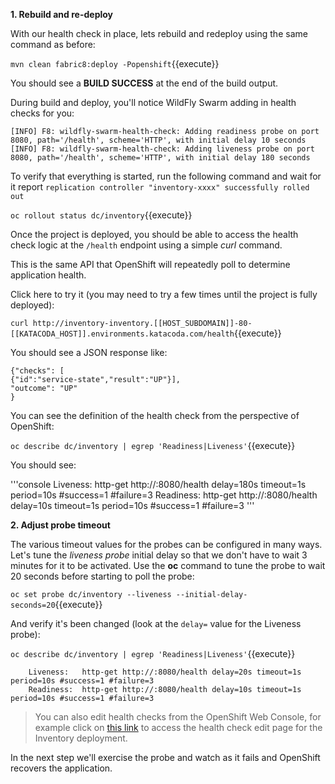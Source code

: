 **1. Rebuild and re-deploy**

With our health check in place, lets rebuild and redeploy using the same command as before:

```mvn clean fabric8:deploy -Popenshift```{{execute}}

You should see a **BUILD SUCCESS** at the end of the build output.

During build and deploy, you'll notice WildFly Swarm adding in health checks for you:

```console
[INFO] F8: wildfly-swarm-health-check: Adding readiness probe on port 8080, path='/health', scheme='HTTP', with initial delay 10 seconds
[INFO] F8: wildfly-swarm-health-check: Adding liveness probe on port 8080, path='/health', scheme='HTTP', with initial delay 180 seconds
```

To verify that everything is started, run the following command and wait for it report
`replication controller "inventory-xxxx" successfully rolled out`

``oc rollout status dc/inventory``{{execute}}

Once the project is deployed, you should be able to access the health check logic
 at the `/health` endpoint using a simple _curl_ command.
 
This is the same API that OpenShift will repeatedly poll to determine application health.

Click here to try it (you may need to try a few times until the project is fully deployed):

``curl http://inventory-inventory.[[HOST_SUBDOMAIN]]-80-[[KATACODA_HOST]].environments.katacoda.com/health``{{execute}}

You should see a JSON response like:

```
{"checks": [
{"id":"service-state","result":"UP"}],
"outcome": "UP"
}
```

You can see the definition of the health check from the perspective of OpenShift:

`oc describe dc/inventory | egrep 'Readiness|Liveness'`{{execute}}

You should see:

'''console
    Liveness:	http-get http://:8080/health delay=180s timeout=1s period=10s #success=1 #failure=3
    Readiness:	http-get http://:8080/health delay=10s timeout=1s period=10s #success=1 #failure=3
'''

**2. Adjust probe timeout**

The various timeout values for the probes can be configured in many ways. Let's tune the _liveness probe_ initial delay so that
we don't have to wait 3 minutes for it to be activated. Use the **oc** command to tune the
probe to wait 20 seconds before starting to poll the probe:

```oc set probe dc/inventory --liveness --initial-delay-seconds=20```{{execute}}

And verify it's been changed (look at the `delay=` value for the Liveness probe):

`oc describe dc/inventory | egrep 'Readiness|Liveness'`{{execute}}

```console
    Liveness:	http-get http://:8080/health delay=20s timeout=1s period=10s #success=1 #failure=3
    Readiness:	http-get http://:8080/health delay=10s timeout=1s period=10s #success=1 #failure=3
```

> You can also edit health checks from the OpenShift Web Console, for example click on [this link](https://[[HOST_SUBDOMAIN]]-8443-[[KATACODA_HOST]].environments.katacoda.com/console/project/inventory/edit/health-checks?kind=DeploymentConfig&name=inventory)
to access the health check edit page for the Inventory deployment.

In the next step we'll exercise the probe and watch as it fails and OpenShift recovers the application.